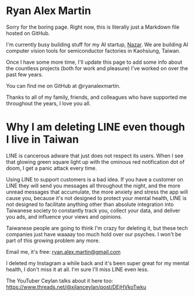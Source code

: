 # Ryan Alex Martin

Sorry for the boring page.  Right now, this is literally just a Markdown file hosted on GitHub. 

I'm currently busy building stuff for my AI startup, [Nazar](https://nazar-ai.com).
We are building AI computer vision tools for semiconductor factories in Kaohsiung, Taiwan.

Once I have some more time, I'll update this page to add some info about the countless projects (both for work and pleasure) I've worked on over the past few years.

You can find me on GitHub at @ryanalexmartin.

Thanks to all of my family, friends, and colleagues who have supported me throughout the years, I love you all.



# Why I am deleting LINE even though I live in Taiwan

LINE is cancerous adware that just does not respect its users.  When I see that glowing green square light up with the ominous red notification dot of doom, I get a panic attack every time.  

Using LINE to support customers is a bad idea.  If you have a customer on LINE they will send you messages all throughout the night, and the more unread messages that accumulate, the more anxiety and stress the app will cause you, because it's not designed to protect your mental health, LINE is not designed to facilitate anything other than absolute integration into Taiwanese society to constantly track you, collect your data, and deliver you ads, and influence your views and opinions.

Taiwanese people are going to think I'm crazy for deleting it, but these tech companies just have waaaay too much hold over our psyches.  I won't be part of this growing problem any more.

Email me, it's free:  ryan.alex.martin@gmail.com

I deleted my Instagram a while back and it's been super great for my mental health, I don't miss it at all.  I'm sure I'll miss LINE even less.

The YouTuber Ceylan talks about it here too:  
https://www.threads.net/@xilanceylan/post/DEjHVkoTwku